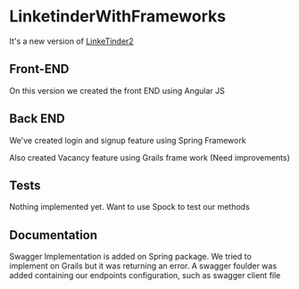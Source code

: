 # LinketinderWithFrameworks

It's a new version of [LinkeTinder2](https://github.com/quartzolit/ZG-LinkeTinder2)

## Front-END

On this version we created the front END using Angular JS

## Back END

We've created login and signup feature using Spring Framework

Also created Vacancy feature using Grails frame work (Need improvements)

## Tests

Nothing implemented yet. Want to use Spock to test our methods

## Documentation

Swagger Implementation is added on Spring package. We tried to implement on Grails but it was returning an error. A swagger foulder was added containing our endpoints configuration, such as swagger client file
